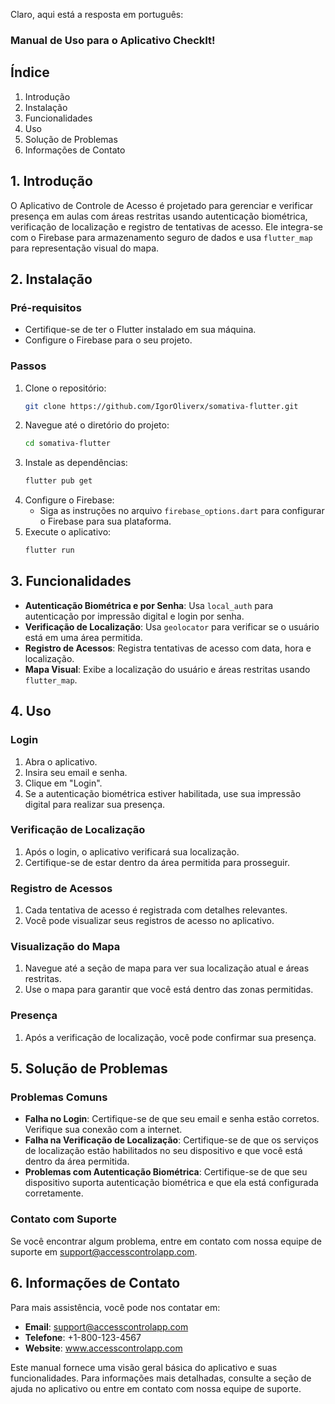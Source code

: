 Claro, aqui está a resposta em português:

### Manual de Uso para o Aplicativo CheckIt!

## Índice
1. Introdução
2. Instalação
3. Funcionalidades
4. Uso
5. Solução de Problemas
6. Informações de Contato

## 1. Introdução
O Aplicativo de Controle de Acesso é projetado para gerenciar e verificar presença em aulas com áreas restritas usando autenticação biométrica, verificação de localização e registro de tentativas de acesso. Ele integra-se com o Firebase para armazenamento seguro de dados e usa `flutter_map` para representação visual do mapa.

## 2. Instalação
### Pré-requisitos
- Certifique-se de ter o Flutter instalado em sua máquina.
- Configure o Firebase para o seu projeto.

### Passos
1. Clone o repositório:
   ```sh
   git clone https://github.com/IgorOliverx/somativa-flutter.git
   ```
2. Navegue até o diretório do projeto:
   ```sh
   cd somativa-flutter
   ```
3. Instale as dependências:
   ```sh
   flutter pub get
   ```
4. Configure o Firebase:
    - Siga as instruções no arquivo `firebase_options.dart` para configurar o Firebase para sua plataforma.
5. Execute o aplicativo:
   ```sh
   flutter run
   ```

## 3. Funcionalidades
- **Autenticação Biométrica e por Senha**: Usa `local_auth` para autenticação por impressão digital e login por senha.
- **Verificação de Localização**: Usa `geolocator` para verificar se o usuário está em uma área permitida.
- **Registro de Acessos**: Registra tentativas de acesso com data, hora e localização.
- **Mapa Visual**: Exibe a localização do usuário e áreas restritas usando `flutter_map`.

## 4. Uso
### Login
1. Abra o aplicativo.
2. Insira seu email e senha.
3. Clique em "Login".
4. Se a autenticação biométrica estiver habilitada, use sua impressão digital para realizar sua presença.


### Verificação de Localização
1. Após o login, o aplicativo verificará sua localização.
2. Certifique-se de estar dentro da área permitida para prosseguir.

### Registro de Acessos
1. Cada tentativa de acesso é registrada com detalhes relevantes.
2. Você pode visualizar seus registros de acesso no aplicativo.

### Visualização do Mapa
1. Navegue até a seção de mapa para ver sua localização atual e áreas restritas.
2. Use o mapa para garantir que você está dentro das zonas permitidas.

### Presença
1. Após a verificação de localização, você pode confirmar sua presença.

## 5. Solução de Problemas
### Problemas Comuns
- **Falha no Login**: Certifique-se de que seu email e senha estão corretos. Verifique sua conexão com a internet.
- **Falha na Verificação de Localização**: Certifique-se de que os serviços de localização estão habilitados no seu dispositivo e que você está dentro da área permitida.
- **Problemas com Autenticação Biométrica**: Certifique-se de que seu dispositivo suporta autenticação biométrica e que ela está configurada corretamente.

### Contato com Suporte
Se você encontrar algum problema, entre em contato com nossa equipe de suporte em support@accesscontrolapp.com.

## 6. Informações de Contato
Para mais assistência, você pode nos contatar em:
- **Email**: support@accesscontrolapp.com
- **Telefone**: +1-800-123-4567
- **Website**: www.accesscontrolapp.com

Este manual fornece uma visão geral básica do aplicativo e suas funcionalidades. Para informações mais detalhadas, consulte a seção de ajuda no aplicativo ou entre em contato com nossa equipe de suporte.